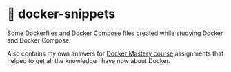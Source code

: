 # :whale2: docker-snippets
Some Dockerfiles and Docker Compose files created while studying Docker and Docker Compose. 

Also contains my own answers for [Docker Mastery course](https://www.udemy.com/course/docker-mastery/) assignments that helped to get all the knowledge I have now about Docker.

